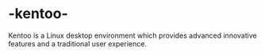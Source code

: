 # -kentoo-
Kentoo is a Linux desktop environment which provides advanced innovative features and a traditional user experience.
